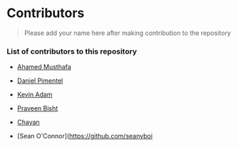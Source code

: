 # Contributors

> Please add your name here after making contribution to the repository

### List of contributors to this repository

* [Ahamed Musthafa](https://github.com/amrs-tech)

* [Daniel Pimentel](http://d4n1.org)

* [Kevin Adam](https://github.com/vnxx)

* [Praveen Bisht](https://www.prvnbist.com)
* [Chayan](https://github.com/Chayan-19)

* [Sean O'Connor](https://github.com/seanyboi
